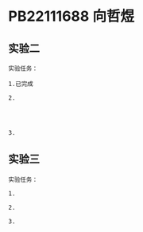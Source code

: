 # PB22111688 向哲煜

## 实验二

    实验任务：

    1.已完成

    2.
        
        
        

    3.

## 实验三

    实验任务：

    1.

    2.

    3.
